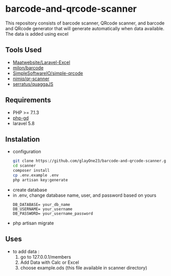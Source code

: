 # barcode-and-qrcode-scanner
This repository consists of barcode scanner, QRcode scanner, and barcode and QRcode generator that will generate automatically when data available. The data is added using excel
## Tools Used
- [Maatwebsite/Laravel-Excel](https://github.com/Maatwebsite/Laravel-Excel)
- [milon/barcode](https://github.com/milon/barcode)
- [SimpleSoftwareIO/simple-qrcode](https://github.com/SimpleSoftwareIO/simple-qrcode)
- [nimiq/qr-scanner](https://github.com/nimiq/qr-scanner)
- [serratus/quaggaJS](https://github.com/serratus/quaggaJS)

## Requirements
- PHP >= 7.1.3
- [php-gd](https://www.php.net/manual/en/image.installation.php) 
- laravel 5.8
## Instalation
- configuration
    ```bash
    git clone https://github.com/glayOne23/barcode-and-qrcode-scanner.git
    cd scanner
    composer install
    cp .env.example .env
    php artisan key:generate
    ```
- create database
- in .env, change database name, user, and password based on yours 
    ```
    DB_DATABASE= your_db_name
    DB_USERNAME= your_username
    DB_PASSWORD= your_username_password
    ```
- php artisan migrate
## Uses
- to add data :
    1. go to 127.0.0.1/members
    2. Add Data with Calc or Excel
    3. choose example.ods (this file available in scanner directory)


